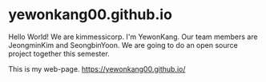 # yewonkang00.github.io

Hello World!
We are kimmessicorp.
I'm YewonKang.
Our team members are JeongminKim and SeongbinYoon.
We are going to do an open source project together this semester.

This is my web-page.
https://yewonkang00.github.io/
